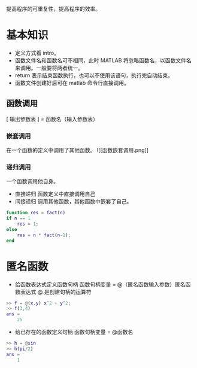提高程序的可重复性，提高程序的效率。

# 基本知识
- 定义方式看 intro。
- 函数文件名和函数名可不相同，此时 MATLAB 将忽略函数名，以函数文件名来调用。一般要将两者统一。
- return 表示结束函数执行，也可以不使用该语句，执行完自动结束。
- 函数文件创建好后可在 matlab 命令行直接调用。
## 函数调用
\[ 输出参数表 \] = 函数名（输入参数表）
### 嵌套调用
在一个函数的定义中调用了其他函数。
![[函数嵌套调用.png]]
### 递归调用
一个函数调用他自身。
- 直接递归
函数定义中直接调用自己
- 间接递归
调用其他函数，其他函数中嵌套了自己。
```matlab
function res = fact(n)
if n == 1
	res = 1;
else
	res = n * fact(n-1);
end
```
# 匿名函数
- 给函数表达式定义函数句柄
函数句柄变量 = @（匿名函数输入参数）匿名函数表达式
	@ 是创建句柄的运算符
```matlab
>> f = @(x,y) x^2 + y^2;
>> f(3,4)
ans =
	25
```
- 给已存在的函数定义句柄
函数句柄变量 = @函数名
```matlab
>> h = @sin
>> h(pi/2)
ans =
	1
```